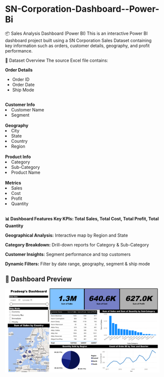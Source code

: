# SN-Corporation-Dashboard--Power-Bi

📦 Sales Analysis Dashboard (Power BI)
This is an interactive Power BI dashboard project built using a SN Corporation Sales Dataset containing key information such as orders, customer details, geography, and profit performance.

📁 Dataset Overview
The source Excel file contains:

<caption><b>Order Details</b></caption><br>
<ul>
<li>Order ID</li>

<li>Order Date</li>

<li>Ship Mode</li></ul><br>

<caption><b>Customer Info</b></caption><br>

<li>Customer Name</li>

<li>Segment</li><br>

<caption><b>Geography</b></caption><br>

<li>City</li>

<li>State</li>

<li>Country</li>

<li>Region</li><br>

<caption><b>Product Info</b></caption><br>

<li>Category</li>

<li>Sub-Category</li>

<li>Product Name</li><br>

<caption><b>Metrics</b></caption><br>

<li>Sales</li>

<li>Cost</li>

<li>Profit</li>

<li>Quantity</li><br>

<b>📊 Dashboard Features
<b>Key KPIs:</b> Total Sales, Total Cost, Total Profit, Total Quantity</b>

<b>Geographical Analysis:</b> Interactive map by Region and State

<b>Category Breakdown:</b> Drill-down reports for Category & Sub-Category

<b>Customer Insights:</b> Segment performance and top customers

<b>Dynamic Filters:</b> Filter by date range, geography, segment & ship mode

## 📸 Dashboard Preview

![Sales Dashboard Preview](assets/image.png)
